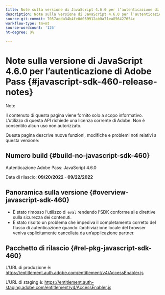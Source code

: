 ```yaml
---
title: Note sulla versione di JavaScript 4.6.0 per l’autenticazione di Adobe Pass
description: Note sulla versione di JavaScript 4.6.0 per l’autenticazione di Adobe Pass
source-git-commit: 7057aeda34b4fe0d059912ab0a71ea856427654c
workflow-type: tm+mt
source-wordcount: '126'
ht-degree: 0%

---
```


# Note sulla versione di JavaScript 4.6.0 per l’autenticazione di Adobe Pass {#javascript-sdk-460-release-notes}

>[!NOTE]
>
>Il contenuto di questa pagina viene fornito solo a scopo informativo. L’utilizzo di questa API richiede una licenza corrente di Adobe. Non è consentito alcun uso non autorizzato.

Questa pagina descrive nuove funzioni, modifiche e problemi noti relativi a questa versione:

## Numero build {#build-no-javascript-sdk-460}

Autenticazione Adobe Pass: JavaScript 4.6.0

Data di rilascio: **09/20/2022 - 09/22/2022**


## Panoramica sulla versione {#overview-javascript-sdk-460}

* È stato rimosso l’utilizzo di `eval` rendendo l’SDK conforme alle direttive sulla sicurezza dei contenuti.
* È stato risolto un problema che impediva il completamento corretto del flusso di autenticazione quando l’archiviazione locale del browser veniva esplicitamente cancellata da un’applicazione partner.


## Pacchetto di rilascio {#rel-pkg-javascript-sdk-460}

L’URL di produzione è: https://entitlement.auth.adobe.com/entitlement/v4/AccessEnabler.js

L’URL di staging è: https://entitlement.auth-staging.adobe.com/entitlement/v4/AccessEnabler.js
